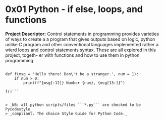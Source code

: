# 0x01 Python - if else, loops, and functions 

__Project Descriptor:__ Control statements in programming provides varieties
of ways to create a a program that gives outputs based on logic, python unlike
C program and other conventional languages implemented rather a wierd loops
and control statements syntax. These are all explored in this project, togeth-
er with functions and how to use them in python programming.

```#!/usr/bin/python3

def f(msg = 'Hello there! Don\'t be a stranger.', num = 1):
	if num > 0:
		print(f"{msg[:12]} Number {num}, {msg[13:]}")

f()```


> _NB: all python scripts/files ```*.py``` are checked to be Pycodestyle_
> _compliant. The choice Style Guide for Python Code._
